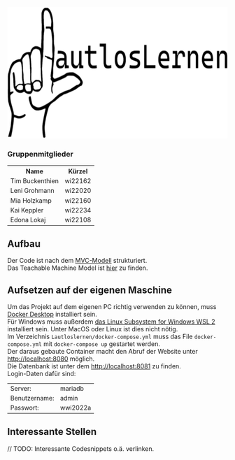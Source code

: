 <img src="Lautloslernen/htdocs/img/LogoLtransparent.png" alt="LautlosLernen Logo" height="300" width="700" />

### Gruppenmitglieder
<table>
  <tr>
    <th>Name</th>
    <th>Kürzel</th>
  </tr>
  <tr>
    <td>Tim Buckenthien</td>
    <td>wi22162</td>
  </tr>
  <tr>
    <td>Leni Grohmann</td>
    <td>wi22020</td>
  </tr>
  <tr>
    <td>Mia Holzkamp</td>
    <td>wi22160</td>
  </tr>
  <tr>
    <td>Kai Keppler</td>
    <td>wi22234</td>
  </tr>
  <tr>
    <td>Edona Lokaj</td>
    <td>wi22108</td>
  </tr>
</table>

## Aufbau
Der Code ist nach dem [MVC-Modell](https://en.wikipedia.org/wiki/Model%E2%80%93view%E2%80%93controller) strukturiert. <br>
Das Teachable Machine Model ist [hier](Lautloslernen/htdocs/views/learning/default.php) zu finden.

## Aufsetzen auf der eigenen Maschine
Um das Projekt auf dem eigenen PC richtig verwenden zu können, muss [Docker Desktop](https://www.docker.com/products/docker-desktop/) installiert sein.<br>
Für Windows muss außerdem [das Linux Subsystem for Windows WSL 2](https://learn.microsoft.com/de-de/windows/wsl/install) installiert sein. Unter MacOS oder Linux ist dies nicht nötig.<br>
Im Verzeichnis `Lautloslernen/docker-compose.yml` muss das File `docker-compose.yml` mit ```docker-compose up``` gestartet werden.<br>
Der daraus gebaute Container macht den Abruf der Website unter [http://localhost:8080](http://localhost:8080) möglich.<br>
Die Datenbank ist unter dem [http://localhost:8081](http://localhost:8081) zu finden.<br>
Login-Daten dafür sind:
<table>
  <tr>
    <td>Server:</td>
    <td>mariadb</td>
  </tr>
  <tr>
    <td>Benutzername:</td>
    <td>admin</td>
  </tr>
  <tr>
    <td>Passwort:</td>
    <td>wwi2022a</td>
  </tr>
</table>


## Interessante Stellen
// TODO: Interessante Codesnippets o.ä. verlinken.
